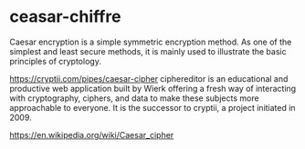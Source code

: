 # ceasar-chiffre
Caesar encryption is a simple symmetric encryption method. As one of the simplest and least secure methods, it is mainly used to illustrate the basic principles of cryptology.

https://cryptii.com/pipes/caesar-cipher
ciphereditor is an educational and productive web application built by Wierk offering a fresh way of interacting with cryptography, ciphers, and data to make these subjects more approachable to everyone. It is the successor to cryptii, a project initiated in 2009.

https://en.wikipedia.org/wiki/Caesar_cipher
